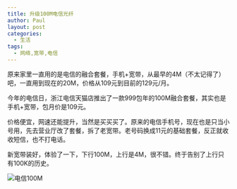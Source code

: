 ```yaml
---
title: 升级100M电信光纤
author: Paul
layout: post
categories:
  - 生活
tags:
  - 网络,宽带,电信
---
```


原来家里一直用的是电信的融合套餐，手机+宽带，从最早的4M（不太记得了）吧，一直用到现在的20M，价格从109元到目前的129元/月。

今年的电信日，浙江电信天猫店推出了一款999包年的100M融合套餐，其实也是手机+宽带，包月价是109元。

价格便宜，网速还能提升，当然是买买买了。原来的电信手机号，现在也是只当小号用，先去营业厅改了套餐，拆了老宽带。老号码换成11元的基础套餐，反正就收收短信，也不打电话。

新宽带装好，体验了一下，下行100M，上行是4M，很不错。终于告别了上行只有100K的历史。

![电信100M](http://img.hz.mk/2017-0406/hzdx100M.jpg)